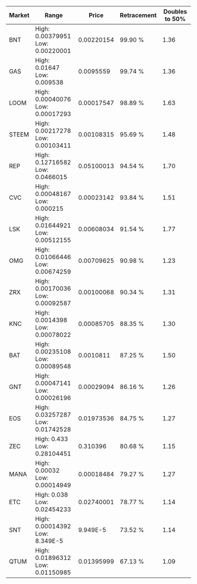 | Market | Range | Price| Retracement | Doubles to 50% |
| --- | --- | --- | --- | --- |
| BNT | High: 0.00379951<br />Low: 0.00220001 | 0.00220154 | 99.90 % | 1.36 |
| GAS | High: 0.01647<br />Low: 0.009538 | 0.0095559 | 99.74 % | 1.36 |
| LOOM | High: 0.00040076<br />Low: 0.00017293 | 0.00017547 | 98.89 % | 1.63 |
| STEEM | High: 0.00217278<br />Low: 0.00103411 | 0.00108315 | 95.69 % | 1.48 |
| REP | High: 0.12716582<br />Low: 0.0466015 | 0.05100013 | 94.54 % | 1.70 |
| CVC | High: 0.00048167<br />Low: 0.000215 | 0.00023142 | 93.84 % | 1.51 |
| LSK | High: 0.01644921<br />Low: 0.00512155 | 0.00608034 | 91.54 % | 1.77 |
| OMG | High: 0.01066446<br />Low: 0.00674259 | 0.00709625 | 90.98 % | 1.23 |
| ZRX | High: 0.00170036<br />Low: 0.00092587 | 0.00100068 | 90.34 % | 1.31 |
| KNC | High: 0.0014398<br />Low: 0.00078022 | 0.00085705 | 88.35 % | 1.30 |
| BAT | High: 0.00235108<br />Low: 0.00089548 | 0.0010811 | 87.25 % | 1.50 |
| GNT | High: 0.00047141<br />Low: 0.00026196 | 0.00029094 | 86.16 % | 1.26 |
| EOS | High: 0.03257287<br />Low: 0.01742528 | 0.01973536 | 84.75 % | 1.27 |
| ZEC | High: 0.433<br />Low: 0.28104451 | 0.310396 | 80.68 % | 1.15 |
| MANA | High: 0.00032<br />Low: 0.00014949 | 0.00018484 | 79.27 % | 1.27 |
| ETC | High: 0.038<br />Low: 0.02454233 | 0.02740001 | 78.77 % | 1.14 |
| SNT | High: 0.00014392<br />Low: 8.349E-5 | 9.949E-5 | 73.52 % | 1.14 |
| QTUM | High: 0.01896312<br />Low: 0.01150985 | 0.01395999 | 67.13 % | 1.09 |
